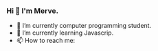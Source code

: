 ### Hi 👋 I'm Merve.

- 🔭 I’m currently computer programming student.
- 🌱 I’m currently learning Javascrip.
- 📫 How to reach me: 
